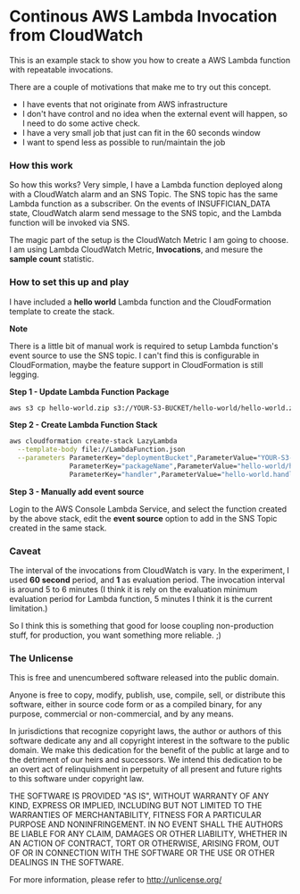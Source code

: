 Continous AWS Lambda Invocation from CloudWatch
===============================================

This is an example stack to show you how to create a AWS Lambda function with repeatable invocations.

There are a couple of motivations that make me to try out this concept.

- I have events that not originate from AWS infrastructure
- I don't have control and no idea when the external event will happen, so I need to do some active check.
- I have a very small job that just can fit in the 60 seconds window
- I want to spend less as possible to run/maintain the job

### How this work

So how this works? Very simple, I have a Lambda function deployed along with a CloudWatch alarm and an SNS Topic. The SNS topic has the same Lambda function as a subscriber. On the events of INSUFFICIAN\_DATA state, CloudWatch alarm send message to the SNS topic, and the Lambda function will be invoked via SNS.

The magic part of the setup is the CloudWatch Metric I am going to choose. I am using Lambda CloudWatch Metric, **Invocations**, and mesure the **sample count** statistic.

### How to set this up and play

I have included a **hello world** Lambda function and the CloudFormation template to create the stack. 

**Note**

There is a little bit of manual work is required to setup Lambda function's event source to use the SNS topic. I can't find this is configurable in CloudFormation, maybe the feature support in CloudFormation is still legging.

**Step 1 - Update Lambda Function Package**

```sh
aws s3 cp hello-world.zip s3://YOUR-S3-BUCKET/hello-world/hello-world.zip 
```


**Step 2 - Create Lambda Function Stack**

```sh
aws cloudformation create-stack LazyLambda                                             \
  --template-body file://LambdaFunction.json                                           \
  --parameters ParameterKey="deploymentBucket",ParameterValue="YOUR-S3-BUCKET"         \
               ParameterKey="packageName",ParameterValue="hello-world/hello-world.zip" \
               ParameterKey="handler",ParameterValue="hello-world.handler"
```

**Step 3 - Manually add event source**

Login to the AWS Console Lambda Service, and select the function created by the above stack, edit the **event source** option to add in the SNS Topic created in the same stack.


### Caveat

The interval of the invocations from CloudWatch is vary. In the experiment, I used **60 second** period, and **1** as evaluation period. The invocation interval is around 5 to 6 minutes (I think it is rely on the evaluation minimum evaluation period for Lambda function, 5 minutes I think it is the current limitation.)

So I think this is something that good for loose coupling non-production stuff, for production, you want something more reliable. ;)


### The Unlicense

This is free and unencumbered software released into the public domain.

Anyone is free to copy, modify, publish, use, compile, sell, or
distribute this software, either in source code form or as a compiled
binary, for any purpose, commercial or non-commercial, and by any
means.

In jurisdictions that recognize copyright laws, the author or authors
of this software dedicate any and all copyright interest in the
software to the public domain. We make this dedication for the benefit
of the public at large and to the detriment of our heirs and
successors. We intend this dedication to be an overt act of
relinquishment in perpetuity of all present and future rights to this
software under copyright law.

THE SOFTWARE IS PROVIDED "AS IS", WITHOUT WARRANTY OF ANY KIND,
EXPRESS OR IMPLIED, INCLUDING BUT NOT LIMITED TO THE WARRANTIES OF
MERCHANTABILITY, FITNESS FOR A PARTICULAR PURPOSE AND NONINFRINGEMENT.
IN NO EVENT SHALL THE AUTHORS BE LIABLE FOR ANY CLAIM, DAMAGES OR
OTHER LIABILITY, WHETHER IN AN ACTION OF CONTRACT, TORT OR OTHERWISE,
ARISING FROM, OUT OF OR IN CONNECTION WITH THE SOFTWARE OR THE USE OR
OTHER DEALINGS IN THE SOFTWARE.

For more information, please refer to <http://unlicense.org/>


